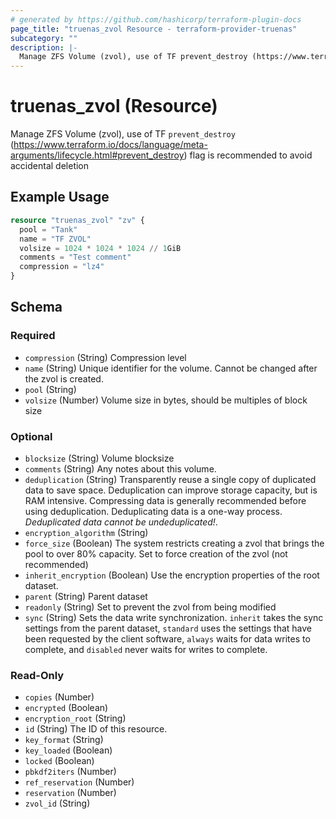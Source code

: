 ```yaml
---
# generated by https://github.com/hashicorp/terraform-plugin-docs
page_title: "truenas_zvol Resource - terraform-provider-truenas"
subcategory: ""
description: |-
  Manage ZFS Volume (zvol), use of TF prevent_destroy (https://www.terraform.io/docs/language/meta-arguments/lifecycle.html#prevent_destroy) flag is recommended to avoid accidental deletion
---
```


# truenas_zvol (Resource)

Manage ZFS Volume (zvol), use of TF `prevent_destroy` (https://www.terraform.io/docs/language/meta-arguments/lifecycle.html#prevent_destroy) flag is recommended to avoid accidental deletion

## Example Usage

```terraform
resource "truenas_zvol" "zv" {
  pool = "Tank"
  name = "TF ZVOL"
  volsize = 1024 * 1024 * 1024 // 1GiB
  comments = "Test comment"
  compression = "lz4"
}
```

<!-- schema generated by tfplugindocs -->
## Schema

### Required

- `compression` (String) Compression level
- `name` (String) Unique identifier for the volume. Cannot be changed after the zvol is created.
- `pool` (String)
- `volsize` (Number) Volume size in bytes, should be multiples of block size

### Optional

- `blocksize` (String) Volume blocksize
- `comments` (String) Any notes about this volume.
- `deduplication` (String) Transparently reuse a single copy of duplicated data to save space. Deduplication can improve storage capacity, but is RAM intensive. Compressing data is generally recommended before using deduplication. Deduplicating data is a one-way process. *Deduplicated data cannot be undeduplicated!*.
- `encryption_algorithm` (String)
- `force_size` (Boolean) The system restricts creating a zvol that brings the pool to over 80% capacity. Set to force creation of the zvol (not recommended)
- `inherit_encryption` (Boolean) Use the encryption properties of the root dataset.
- `parent` (String) Parent dataset
- `readonly` (String) Set to prevent the zvol from being modified
- `sync` (String) Sets the data write synchronization. `inherit` takes the sync settings from the parent dataset, `standard` uses the settings that have been requested by the client software, `always` waits for data writes to complete, and `disabled` never waits for writes to complete.

### Read-Only

- `copies` (Number)
- `encrypted` (Boolean)
- `encryption_root` (String)
- `id` (String) The ID of this resource.
- `key_format` (String)
- `key_loaded` (Boolean)
- `locked` (Boolean)
- `pbkdf2iters` (Number)
- `ref_reservation` (Number)
- `reservation` (Number)
- `zvol_id` (String)


